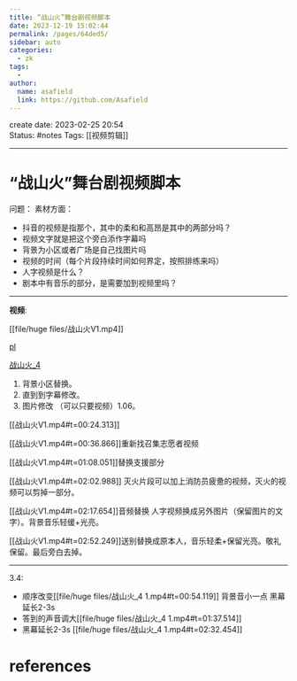 ```yaml
---
title: “战山火”舞台剧视频脚本
date: 2023-12-19 15:02:44
permalink: /pages/64ded5/
sidebar: auto
categories:
  - zk
tags:
  - 
author: 
  name: asafield
  link: https://github.com/Asafield
---
```


create date: 2023-02-25 20:54  
Status: #notes 
Tags: [[视频剪辑]]

---

# “战山火”舞台剧视频脚本
问题：
素材方面：
- 抖音的视频是指那个，其中的柔和和高昂是其中的两部分吗？
- 视频文字就是把这个旁白添作字幕吗
- 背景为小区或者广场是自己找图片吗
- 视频的时间（每个片段持续时间如何界定，按照排练来吗）
- 人字视频是什么？
- 剧本中有音乐的部分，是需要加到视频里吗？


---

**视频**:  

[[file/huge files/战山火V1.mp4]]  

[pl](pl.mp4)

[战山火_4](file/huge%20files/战山火_4%201.mp4)


1. 背景小区替换。
2. 直到到字幕修改。
3. 图片修改 （可以只要视频）1.06。

[[战山火V1.mp4#t=00:24.313]]

[[战山火V1.mp4#t=00:36.866]]重新找召集志愿者视频

[[战山火V1.mp4#t=01:08.051]]替换支援部分

[[战山火V1.mp4#t=02:02.988]] 灭火片段可以加上消防员疲惫的视频，灭火的视频可以剪掉一部分。  

[[战山火V1.mp4#t=02:17.654]]音频替换 人字视频换成另外图片（保留图片的文字）。背景音乐轻缓+光亮。  

[[战山火V1.mp4#t=02:52.249]]送别替换成原本人，音乐轻柔+保留光亮。敬礼保留。最后旁白去掉。


---
3.4:  
- 顺序改变[[file/huge files/战山火_4 1.mp4#t=00:54.119]]   背景音小一点 黑幕延长2-3s
- 答到的声音调大[[file/huge files/战山火_4 1.mp4#t=01:37.514]]
- 黑幕延长2-3s
[[file/huge files/战山火_4 1.mp4#t=02:32.454]]








# references